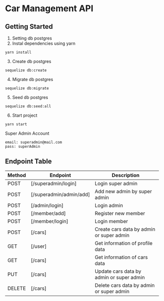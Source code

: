 # Car Management API

## Getting Started

1. Setting db postgres
2. Instal dependencies using yarn

```
yarn install
```

3. Create db postgres

```
sequelize db:create
```

4. Migrate db postgres

```
sequelize db:migrate
```

5. Seed db postgres

```
sequelize db:seed:all
```

6. Start project

```
yarn start
```


Super Admin Account

```
email: superadmin@mail.com
pass: superAdmin
```


## Endpoint Table

| Method | Endpoint | Description |
| --- | --- | --- |
| POST | [/superadmin/login] | Login super admin |
| POST | [/superadmin/admin/add] | Add new admin by super admin |
| POST | [/admin/login] | Login admin |
| POST | [/member/add] | Register new member |
| POST | [/member/login] | Login member |
| POST | [/cars] | Create cars data by admin or super admin |
| GET | [/user] | Get information of profile data |
| GET | [/cars] | Get information of cars data |
| PUT | [/cars] | Update cars data by admin or super admin |
| DELETE| [/cars] | Delete cars data by admin or super admin |



